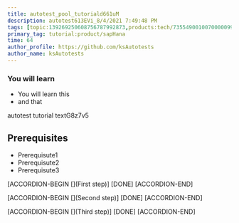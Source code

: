 ```yaml
---
title: autotest_pool_tutoriald661uM
description: autotest613EVi_8/4/2021 7:49:48 PM
tags: [topic:139269250608756787992873,products:tech/73554900100700000996,tutorial:experience/advanced]
primary_tag: tutorial:product/sapHana
time: 64
author_profile: https://github.com/ksAutotests
author_name: ksAutotests
---
```

### You will learn
- You will learn this
- and that

autotest tutorial textG8z7v5

## Prerequisites
- Prerequisute1
- Prerequisute2
- Prerequisute3

[ACCORDION-BEGIN [](First step)]
[DONE]
[ACCORDION-END]

[ACCORDION-BEGIN [](Second step)]
[DONE]
[ACCORDION-END]

[ACCORDION-BEGIN [](Third step)]
[DONE]
[ACCORDION-END]

